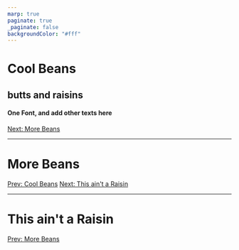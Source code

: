 ```yaml
---
marp: true
paginate: true
_paginate: false
backgroundColor: "#fff"
---
```


<style>
@import 'https://kit.fontawesome.com/012eb3e5a5.css';
</style>

# Cool Beans

## butts and raisins

<h4>
    <i class="fa-duotone fa-glass" style="--fa-primary-color: #22592d; --fa-secondary-color: #0b93c1;"></i>
    One Font, and add other texts here
</h4>

[Next: More Beans](#2)

---

# More Beans

[Prev: Cool Beans](#1)
[Next: This ain't a Raisin](#3)

---

# This ain't a Raisin

[Prev: More Beans](#2)
